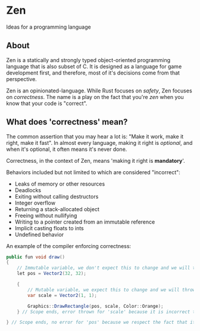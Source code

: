 # Zen
Ideas for a programming language

## About
Zen is a statically and strongly typed object-oriented programming language that is also subset of C. It is designed as a language for game development first, and therefore, most of it's decisions come from that perspective.

Zen is an opinionated-language. While Rust focuses on *safety*, Zen focuses on *correctness*. The name is a play on the fact that you're *zen* when you know that your code is "correct".

## What does 'correctness' mean?

The common assertion that you may hear a lot is: "Make it work, make it right, make it fast". In almost every language, making it right is *optional*, and when it's optional, it often means it's never done.

Correctness, in the context of Zen, means 'making it right is **mandatory**'.

Behaviors included but not limited to which are considered "incorrect":

* Leaks of memory or other resources
* Deadlocks
* Exiting without calling destructors
* Integer overflow
* Returning a stack-allocated object
* Freeing without nullifying
* Writing to a pointer created from an immutable reference
* Implicit casting floats to ints
* Undefined behavior

An example of the compiler enforcing correctness:

```cs
public fun void draw()
{
    // Immutable variable, we don't expect this to change and we will throw an error if it ever does. 
    let pos = Vector2(32, 32);

    {
        // Mutable variable, we expect this to change and we will throw an error if it doesn't.
        var scale = Vector2(1, 1);

        Graphics::DrawRectangle(pos, scale, Color::Orange);
    } // Scope ends, error thrown for 'scale' because it is incorrect that a variable was marked as mutable, yet it was not treated as such.

} // Scope ends, no error for 'pos' because we respect the fact that it's immutable
```